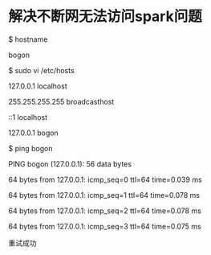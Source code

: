 # 解决不断网无法访问spark问题

$ hostname

bogon

$ sudo vi /etc/hosts

127.0.0.1       localhost

255.255.255.255 broadcasthost

::1             localhost

127.0.0.1       bogon

$ ping bogon

PING bogon \(127.0.0.1\): 56 data bytes

64 bytes from 127.0.0.1: icmp\_seq=0 ttl=64 time=0.039 ms

64 bytes from 127.0.0.1: icmp\_seq=1 ttl=64 time=0.078 ms

64 bytes from 127.0.0.1: icmp\_seq=2 ttl=64 time=0.078 ms

64 bytes from 127.0.0.1: icmp\_seq=3 ttl=64 time=0.075 ms

重试成功



